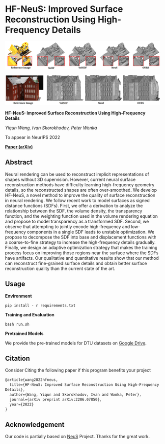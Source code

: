 # HF-NeuS: Improved Surface Reconstruction Using High-Frequency Details

<p align="center">
  <img src="imgs/fig.png" alt="demo">
</p>

<p align="center">
  <img src="imgs/fig2.png" alt="demo">
</p>

**HF-NeuS: Improved Surface Reconstruction Using High-Frequency Details** 

*Yiqun Wang, Ivan Skorokhodov, Peter Wonka*

To appear in NeurIPS 2022 

**[Paper (arXiv)](https://arxiv.org/abs/2206.07850)**

## Abstract
Neural rendering can be used to reconstruct implicit representations of shapes without 3D supervision. However, current neural surface reconstruction methods have difficulty learning high-frequency geometry details, so the reconstructed shapes are often over-smoothed. We develop HF-NeuS, a novel method to improve the quality of surface reconstruction in neural rendering. We follow recent work to model surfaces as signed distance functions (SDFs). First, we offer a derivation to analyze the relationship between the SDF, the volume density, the transparency function, and the weighting function used in the volume rendering equation and propose to model transparency as a transformed SDF. Second, we observe that attempting to jointly encode high-frequency and low-frequency components in a single SDF leads to unstable optimization. We propose to decompose the SDF into base and displacement functions with a coarse-to-fine strategy to increase the high-frequency details gradually. Finally, we design an adaptive optimization strategy that makes the training process focus on improving those regions near the surface where the SDFs have artifacts. Our qualitative and quantitative results show that our method can reconstruct fine-grained surface details and obtain better surface reconstruction quality than the current state of the art.

## Usage

**Environment**
```shell
pip install - r requirements.txt
```

**Training and Evaluation**

```shell
bash run.sh
```

**Pretrained Models**

We provide the pre-trained models for DTU datasets on [Google Drive](https://drive.google.com/drive/folders/1cQJsyCyotytPt1hYNNHKyB1kYgCI3u9I?usp=sharing).

## Citation

Consider Citing the following paper if this program benefits your project

```
@article{wang2022hfneus,
  title={HF-NeuS: Improved Surface Reconstruction Using High-Frequency Details},
  author={Wang, Yiqun and Skorokhodov, Ivan and Wonka, Peter},
  journal={arXiv preprint arXiv:2206.07850},
  year={2022}
}
```

## Acknowledgement

Our code is partially based on [NeuS](https://github.com/Totoro97/NeuS) Project. Thanks for the great work.
